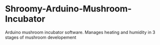 # Shroomy-Arduino-Mushroom-Incubator
Arduino mushroom incubator software. Manages heating and humidity in 3 stages of mushroom developement
